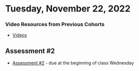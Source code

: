 Tuesday, November 22, 2022
====================
### Video Resources from Previous Cohorts
- [Videos](https://www.youtube.com/channel/UCASZ7zW_Egu0T4KG3YEdGfw/playlists)


## Assessment #2
* [Assessment #2](https://github.com/deltaplatoonew/assessment-2) - due at the beginning of class Wednesday
